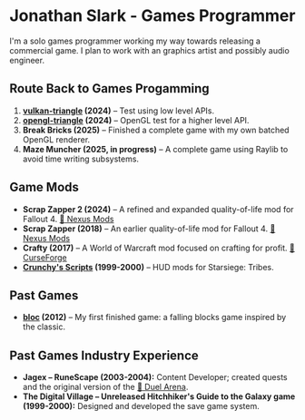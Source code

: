 # Jonathan Slark - Games Programmer

I'm a solo games programmer working my way towards releasing a commercial game. I plan to work with an graphics artist and possibly audio engineer.

## Route Back to Games Progamming

1. **[vulkan-triangle](https://github.com/jonathan-slark/vulkan-triangle) (2024)** – Test using low level APIs.
2. **[opengl-triangle](https://github.com/jonathan-slark/opengl_triangle) (2024)** – OpenGL test for a higher level API.
3. **Break Bricks (2025)** – Finished a complete game with my own batched OpenGL renderer.
4. **Maze Muncher (2025, in progress)** – A complete game using Raylib to avoid time writing subsystems.

## Game Mods

- **Scrap Zapper 2 (2024)** – A refined and expanded quality-of-life mod for Fallout 4.
  [🔗 Nexus Mods](https://www.nexusmods.com/fallout4/mods/77107)
- **Scrap Zapper (2018)** – An earlier quality-of-life mod for Fallout 4.
  [🔗 Nexus Mods](https://www.nexusmods.com/fallout4/mods/32158)
- **Crafty (2017)** – A World of Warcraft mod focused on crafting for profit.
  [🔗 CurseForge](https://www.curseforge.com/wow/addons/crafty)
- **[Crunchy's Scripts](https://github.com/jonathan-slark/crunchys-scripts) (1999-2000)** – HUD mods for Starsiege: Tribes.

## Past Games

- **[bloc](https://github.com/jonathan-slark/bloc) (2012)** – My first finished game: a falling blocks game inspired by the classic.

## Past Games Industry Experience

- **Jagex – RuneScape (2003-2004):** Content Developer; created quests and the original version of the [🔗 Duel Arena](https://runescape.wiki/w/Duel_Arena).
- **The Digital Village – Unreleased Hitchhiker's Guide to the Galaxy game (1999-2000):** Designed and developed the save game system.
